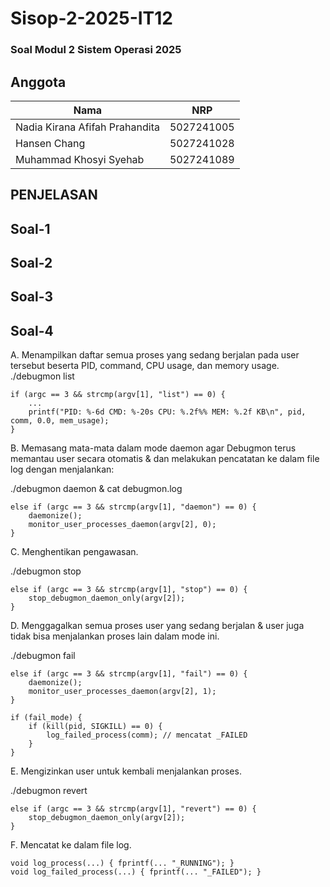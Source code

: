 # Sisop-2-2025-IT12

### Soal Modul 2 Sistem Operasi 2025

## Anggota
| Nama                            | NRP        |
|---------------------------------|------------|
| Nadia Kirana Afifah Prahandita  | 5027241005 |
| Hansen Chang                    | 5027241028 |
| Muhammad Khosyi Syehab          | 5027241089 |

## PENJELASAN

## Soal-1
## Soal-2
## Soal-3
## Soal-4
A. Menampilkan daftar semua proses yang sedang berjalan pada user tersebut beserta PID, command, CPU usage, dan memory usage.
./debugmon list <user>
```
if (argc == 3 && strcmp(argv[1], "list") == 0) {
    ...
    printf("PID: %-6d CMD: %-20s CPU: %.2f%% MEM: %.2f KB\n", pid, comm, 0.0, mem_usage);
}
```

B. Memasang mata-mata dalam mode daemon agar Debugmon terus memantau user secara otomatis &  dan melakukan pencatatan ke dalam file log dengan menjalankan: 

./debugmon daemon <user> & cat debugmon.log
```
else if (argc == 3 && strcmp(argv[1], "daemon") == 0) {
    daemonize();
    monitor_user_processes_daemon(argv[2], 0);
}
```

C. Menghentikan pengawasan.

./debugmon stop <user>
```
else if (argc == 3 && strcmp(argv[1], "stop") == 0) {
    stop_debugmon_daemon_only(argv[2]);
}
```

D. Menggagalkan semua proses user yang sedang berjalan & user juga tidak bisa menjalankan proses lain dalam mode ini.

./debugmon fail <user>
```
else if (argc == 3 && strcmp(argv[1], "fail") == 0) {
    daemonize();
    monitor_user_processes_daemon(argv[2], 1);
}
```
```
if (fail_mode) {
    if (kill(pid, SIGKILL) == 0) {
        log_failed_process(comm); // mencatat _FAILED
    }
}
```

E. Mengizinkan user untuk kembali menjalankan proses.

./debugmon revert <user>
```
else if (argc == 3 && strcmp(argv[1], "revert") == 0) {
    stop_debugmon_daemon_only(argv[2]);
}
```

F. Mencatat ke dalam file log.
```
void log_process(...) { fprintf(... "_RUNNING"); }
void log_failed_process(...) { fprintf(... "_FAILED"); }
```





